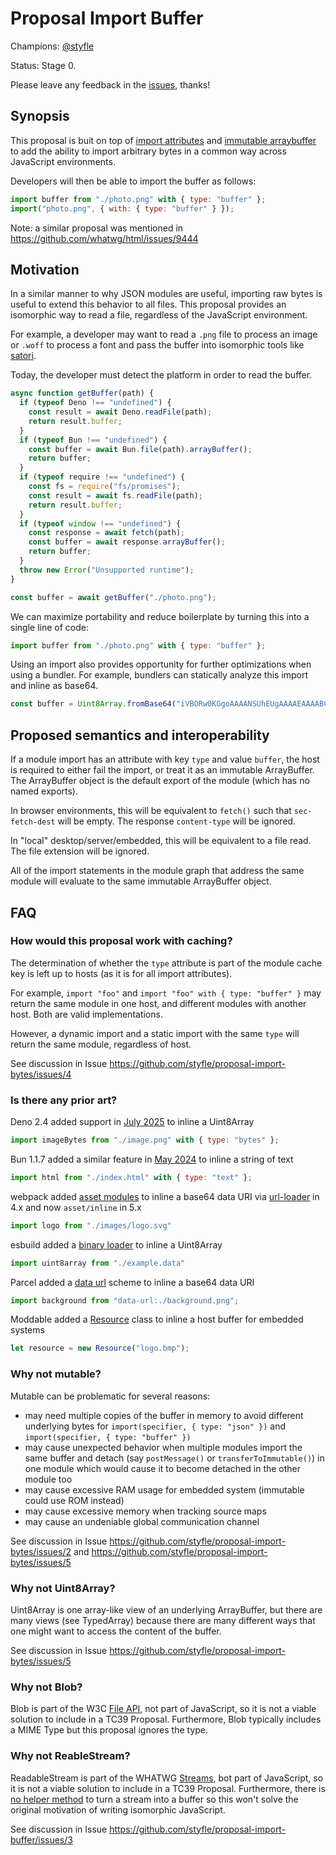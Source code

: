 # Proposal Import Buffer

Champions: [@styfle](https://github.com/styfle)

Status: Stage 0.

Please leave any feedback in the [issues](https://github.com/styfle/proposal-import-bytes/issues), thanks!

## Synopsis

This proposal is buit on top of [import attributes](https://github.com/tc39/proposal-import-attributes) and [immutable arraybuffer](https://github.com/tc39/proposal-immutable-arraybuffer) to add the ability to import arbitrary bytes in a common way across JavaScript environments.

Developers will then be able to import the buffer as follows:

```js
import buffer from "./photo.png" with { type: "buffer" };
import("photo.png", { with: { type: "buffer" } });
```

Note: a similar proposal was mentioned in https://github.com/whatwg/html/issues/9444

## Motivation

In a similar manner to why JSON modules are useful, importing raw bytes is useful to extend this behavior to all files. This proposal provides an isomorphic way to read a file, regardless of the JavaScript environment. 

For example, a developer may want to read a `.png` file to process an image or `.woff` to process a font and pass the buffer into isomorphic tools like [satori](https://github.com/vercel/satori).

Today, the developer must detect the platform in order to read the buffer.

```js
async function getBuffer(path) {
  if (typeof Deno !== "undefined") {
    const result = await Deno.readFile(path);
    return result.buffer;
  }
  if (typeof Bun !== "undefined") {
    const buffer = await Bun.file(path).arrayBuffer();
    return buffer;
  }
  if (typeof require !== "undefined") {
    const fs = require("fs/promises");
    const result = await fs.readFile(path);
    return result.buffer;
  }
  if (typeof window !== "undefined") {
    const response = await fetch(path);
    const buffer = await response.arrayBuffer();
    return buffer;
  }
  throw new Error("Unsupported runtime");
}

const buffer = await getBuffer("./photo.png");
```

We can maximize portability and reduce boilerplate by turning this into a single line of code:

```js
import buffer from "./photo.png" with { type: "buffer" };
```

Using an import also provides opportunity for further optimizations when using a bundler. For example, bundlers can statically analyze this import and inline as base64.

```js
const buffer = Uint8Array.fromBase64("iVBORw0KGgoAAAANSUhEUgAAAAEAAAABCAQAAAC1HAwCAAAAC0lEQVR42mNkqAcAAIUAgUW0RjgAAAAASUVORK5CYII=").buffer.transferToImmutable()
```

## Proposed semantics and interoperability

If a module import has an attribute with key `type` and value `buffer`, the host is required to either fail the import, or treat it as an immutable ArrayBuffer. The ArrayBuffer object is the default export of the module (which has no named exports).

In browser environments, this will be equivalent to `fetch()` such that `sec-fetch-dest` will be empty. The response `content-type` will be ignored.

In "local" desktop/server/embedded, this will be equivalent to a file read. The file extension will be ignored.

All of the import statements in the module graph that address the same module will evaluate to the same immutable ArrayBuffer object.

## FAQ

### How would this proposal work with caching?

The determination of whether the `type` attribute is part of the module cache key is left up to hosts (as it is for all import attributes).

For example, `import "foo"` and `import "foo" with { type: "buffer" }` may return the same module in one host, and different modules with another host. Both are valid implementations.

However, a dynamic import and a static import with the same `type` will return the same module, regardless of host.

See discussion in Issue https://github.com/styfle/proposal-import-bytes/issues/4

### Is there any prior art?

Deno 2.4 added support in [July 2025](https://deno.com/blog/v2.4) to inline a Uint8Array

```js
import imageBytes from "./image.png" with { type: "bytes" };
```

Bun 1.1.7 added a similar feature in [May 2024](https://bun.sh/blog/bun-v1.1.7) to inline a string of text

```js
import html from "./index.html" with { type: "text" };
```

webpack added [asset modules](https://webpack.js.org/guides/asset-modules/) to inline a base64 data URI via [url-loader](https://www.npmjs.com/package/url-loader) in 4.x and now `asset/inline` in 5.x

```js
import logo from "./images/logo.svg"
```

esbuild added a [binary loader](https://esbuild.github.io/content-types/#binary) to inline a Uint8Array

```js
import uint8array from "./example.data"
```

Parcel added a [data url](https://parceljs.org/features/bundle-inlining/#inlining-as-a-data-url) scheme to inline a base64 data URI

```js
import background from "data-url:./background.png";
```

Moddable added a [Resource](https://www.moddable.com/documentation/files/files#resource) class to inline a host buffer for embedded systems

```js
let resource = new Resource("logo.bmp");
```

### Why not mutable?

Mutable can be problematic for several reasons:

- may need multiple copies of the buffer in memory to avoid different underlying bytes for `import(specifier, { type: "json" })` and `import(specifier, { type: "buffer" })`
- may cause unexpected behavior when multiple modules import the same buffer and detach (say `postMessage()` or `transferToImmutable()`) in one module which would cause it to become detached in the other module too
- may cause excessive RAM usage for embedded system (immutable could use ROM instead)
- may cause excessive memory when tracking source maps
- may cause an undeniable global communication channel

See discussion in Issue https://github.com/styfle/proposal-import-bytes/issues/2 and https://github.com/styfle/proposal-import-bytes/issues/5 

### Why not Uint8Array?

Uint8Array is one array-like view of an underlying ArrayBuffer, but there are many views (see TypedArray) because there are many different ways that one might want to access the content of the buffer.

See discussion in Issue https://github.com/styfle/proposal-import-bytes/issues/5

### Why not Blob?

Blob is part of the W3C [File API](https://www.w3.org/TR/FileAPI/), not part of JavaScript, so it is not a viable solution to include in a TC39 Proposal. Furthermore, Blob typically includes a MIME Type but this proposal ignores the type. 

### Why not ReableStream?

ReadableStream is part of the WHATWG [Streams](https://streams.spec.whatwg.org), bot part of JavaScript, so it is not a viable solution to include in a TC39 Proposal. Furthermore, there is [no helper method](https://github.com/whatwg/streams/issues/1019) to turn a stream into a buffer so this won't solve the original motivation of writing isomorphic JavaScript.

See discussion in Issue https://github.com/styfle/proposal-import-buffer/issues/3

